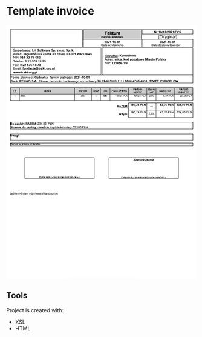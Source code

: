 
# Template invoice
![screenshot](https://github.com/ggrek1988/template_invoice_xsl/blob/master/invoice.png?raw=true)

## **Tools**
Project is created with:
* XSL
* HTML
